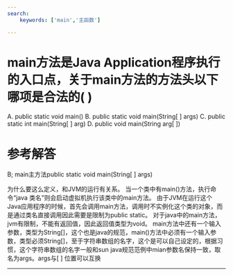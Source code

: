 ```yaml
---
search:
    keywords: ['main','主函数']

---
```



# main方法是Java Application程序执行的入口点，关于main方法的方法头以下哪项是合法的( )

A. public static void main()
B. public static void main(String[ ] args)
C. public static int main(String[ ] arg)
D. public void main(String arg[ ])

# 参考解答

B;
main主方法public static void main(String[ ] args)
 
为什么要这么定义，和JVM的运行有关系。
当一个类中有main()方法，执行命令“java 类名”则会启动虚拟机执行该类中的main方法。
由于JVM在运行这个Java应用程序的时候，首先会调用main方法，调用时不实例化这个类的对象，而是通过类名直接调用因此需要是限制为public static。
对于java中的main方法，jvm有限制，不能有返回值，因此返回值类型为void。
main方法中还有一个输入参数，类型为String[]，这个也是java的规范，main()方法中必须有一个输入参数，类型必须String[]，至于字符串数组的名字，这个是可以自己设定的，根据习惯，这个字符串数组的名字一般和sun java规范范例中mian参数名保持一致，取名为args。args与[ ] 位置可以互换

---